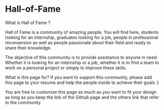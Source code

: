 # Hall-of-Fame

What is Hall of Fame ?

Hall of Fame is a community of amazing people, You will find here, students looking for an internship, graduates looking for a job,
people in professional reconversion as well as people passionate about their field and ready to share their knowledge.

The objective of this community is to provide assistance to anyone in need. Whether it is looking for an internship or a job, 
whether it is to find a team to work on a personal project or simply to improve these skills.

What is this page for?
If you want to support this community, please add this page to your resume and help the people inside to achieve their goals :)

You are free to customize this page as much as you want to fit your design as long as you keep the link of the Github page 
and the others link that refer to the community.
